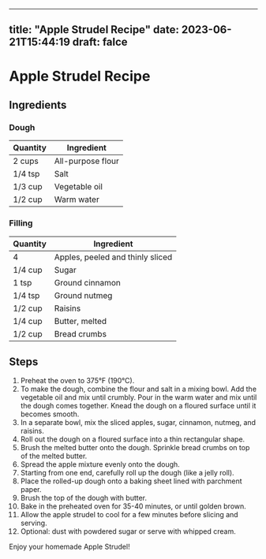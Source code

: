 
---
title: "Apple Strudel Recipe"
date: 2023-06-21T15:44:19
draft: falce
---

# Apple Strudel Recipe

## Ingredients

### Dough

| Quantity | Ingredient |
|----------|------------|
| 2 cups   | All-purpose flour |
| 1/4 tsp  | Salt |
| 1/3 cup  | Vegetable oil |
| 1/2 cup  | Warm water |

### Filling

| Quantity | Ingredient |
|----------|------------|
| 4   | Apples, peeled and thinly sliced |
| 1/4 cup  | Sugar |
| 1 tsp    | Ground cinnamon |
| 1/4 tsp  | Ground nutmeg |
| 1/2 cup  | Raisins |
| 1/4 cup  | Butter, melted |
| 1/2 cup  | Bread crumbs |

## Steps

1. Preheat the oven to 375°F (190°C).
2. To make the dough, combine the flour and salt in a mixing bowl. Add the vegetable oil and mix until crumbly. Pour in the warm water and mix until the dough comes together. Knead the dough on a floured surface until it becomes smooth.
3. In a separate bowl, mix the sliced apples, sugar, cinnamon, nutmeg, and raisins.
4. Roll out the dough on a floured surface into a thin rectangular shape.
5. Brush the melted butter onto the dough. Sprinkle bread crumbs on top of the melted butter.
6. Spread the apple mixture evenly onto the dough.
7. Starting from one end, carefully roll up the dough (like a jelly roll).
8. Place the rolled-up dough onto a baking sheet lined with parchment paper.
9. Brush the top of the dough with butter.
10. Bake in the preheated oven for 35-40 minutes, or until golden brown.
11. Allow the apple strudel to cool for a few minutes before slicing and serving.
12. Optional: dust with powdered sugar or serve with whipped cream. 

Enjoy your homemade Apple Strudel!
